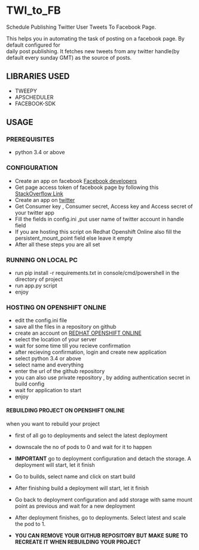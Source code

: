 # TWI_to_FB
Schedule Publishing Twitter User Tweets To Facebook Page.  

This helps you in automating the task of posting on a facebook page. By default configured for  
daily post publishing. It fetches new tweets from any twitter handle(by default every sunday GMT) as the source of posts.  

## LIBRARIES USED
* TWEEPY  
* APSCHEDULER  
* FACEBOOK-SDK
  
## USAGE
### PREREQUISITES
* python 3.4 or above

### CONFIGURATION
* Create an app on facebook [Facebook developers](https://developers.facebook.com/apps/)   
* Get page access token of facebook page by following this [StackOverflow Link](https://stackoverflow.com/a/43570120)
* Create an app on [twitter](https://apps.twitter.com)
* Get Consumer key , Consumer secret, Access key and Access secret of your twitter app
* Fill the fields in config.ini ,put user name of twitter account in handle field
* If you are hosting this script on Redhat Openshift Online also fill the persistent_mount_point field else leave it empty
* After all these steps you are all set

### RUNNING ON LOCAL PC
* run pip install -r requirements.txt in console/cmd/powershell in the directory of project
* run app.py script
* enjoy

### HOSTING ON OPENSHIFT ONLINE
* edit the config.ini file
* save all the files in a repository on github  
* create an account on [REDHAT OPENSHIFT ONLINE](https://www.openshift.com)
* select the location of your server 
* wait for some time till you recieve confirmation
* after recieving confirmation, login and create new application
* select python 3.4 or above
* select name and everything
* enter the url of the github repository
* you can also use private repository , by adding authentication secret in build config
* wait for application to start
* enjoy

#### REBUILDING PROJECT ON OPENSHIFT ONLINE  
when you want to rebuild your project  

* first of all go to deployments and select the latest deployment
* downscale the no of pods to 0 and wait for it to happen
*  **IMPORTANT** go to deployment configuration and detach the storage. A deployment will start, let it finish
* Go to builds, select name and click on start build
* After finishing build a deployment will start, let it finish
* Go back to deployment configuration and add storage with same mount point as previous and wait for a new deployment
* After deployment finishes, go to deployments. Select latest and scale the pod to 1.  

* **YOU CAN REMOVE YOUR GITHUB REPOSITORY BUT MAKE SURE TO RECREATE IT WHEN REBUILDING YOUR PROJECT**  
